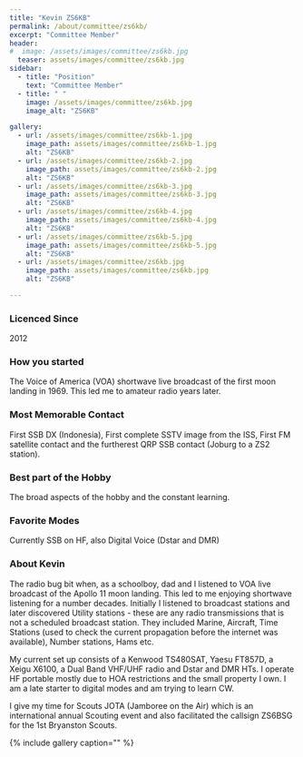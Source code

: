 ```yaml
---
title: "Kevin ZS6KB"
permalink: /about/committee/zs6kb/
excerpt: "Committee Member"
header:
#  image: /assets/images/committee/zs6kb.jpg
  teaser: assets/images/committee/zs6kb.jpg
sidebar:
  - title: "Position"
    text: "Committee Member"
  - title: " "
    image: /assets/images/committee/zs6kb.jpg
    image_alt: "ZS6KB"

gallery:
  - url: /assets/images/committee/zs6kb-1.jpg
    image_path: assets/images/committee/zs6kb-1.jpg
    alt: "ZS6KB"
  - url: /assets/images/committee/zs6kb-2.jpg
    image_path: assets/images/committee/zs6kb-2.jpg
    alt: "ZS6KB"
  - url: /assets/images/committee/zs6kb-3.jpg
    image_path: assets/images/committee/zs6kb-3.jpg
    alt: "ZS6KB"
  - url: /assets/images/committee/zs6kb-4.jpg
    image_path: assets/images/committee/zs6kb-4.jpg
    alt: "ZS6KB"
  - url: /assets/images/committee/zs6kb-5.jpg
    image_path: assets/images/committee/zs6kb-5.jpg
    alt: "ZS6KB"
  - url: /assets/images/committee/zs6kb.jpg
    image_path: assets/images/committee/zs6kb.jpg
    alt: "ZS6KB"

---
```


### Licenced Since
2012

### How you started
The Voice of America (VOA) shortwave live broadcast of the first moon landing in 1969. This led me to amateur radio years later.

### Most Memorable Contact
First SSB DX (Indonesia), First complete SSTV image from the ISS, First FM satellite contact and the furtherest QRP SSB contact (Joburg to a ZS2 station).


### Best part of the Hobby
The broad aspects of the hobby and the constant learning.

### Favorite Modes
Currently SSB on HF, also Digital Voice (Dstar and DMR)

### About Kevin 
The radio bug bit when, as a schoolboy, dad and I listened to VOA live broadcast of the Apollo 11 moon landing. This led to me enjoying shortwave listening for a number decades. Initially I listened to broadcast stations and later discovered Utility stations - these are any radio transmissions that is not a scheduled broadcast station. They included Marine, Aircraft, Time Stations (used to check the current propagation before the internet was available), Number stations, Hams etc.

My current set up consists of a Kenwood TS480SAT, Yaesu FT857D, a Xeigu X6100, a Dual Band VHF/UHF radio and Dstar and DMR HTs. I operate HF portable mostly due to HOA restrictions and the small property I own. I am a late starter to digital modes and am trying to learn CW.

I give my time for Scouts JOTA (Jamboree on the Air) which is an international annual Scouting event and also facilitated the callsign ZS6BSG for the 1st Bryanston Scouts.

{% include gallery caption="" %}
